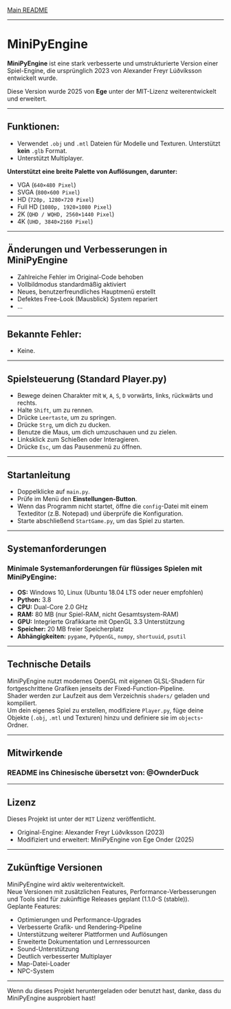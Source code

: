[Main README](../README.md)

---

# MiniPyEngine

**MiniPyEngine** ist eine stark verbesserte und umstrukturierte Version einer Spiel-Engine, die ursprünglich 2023 von Alexander Freyr Lúðvíksson entwickelt wurde.

Diese Version wurde 2025 von **Ege** unter der MIT-Lizenz weiterentwickelt und erweitert.

---

## Funktionen:
- Verwendet `.obj` und `.mtl` Dateien für Modelle und Texturen. Unterstützt **kein** `.glb` Format.  
- Unterstützt Multiplayer.

**Unterstützt eine breite Palette von Auflösungen, darunter:**  
- VGA (`640×480 Pixel`)  
- SVGA (`800×600 Pixel`)  
- HD (`720p, 1280×720 Pixel`)  
- Full HD (`1080p, 1920×1080 Pixel`)  
- 2K (`QHD / WQHD, 2560×1440 Pixel`)  
- 4K (`UHD, 3840×2160 Pixel`)

---

## Änderungen und Verbesserungen in MiniPyEngine

- Zahlreiche Fehler im Original-Code behoben  
- Vollbildmodus standardmäßig aktiviert  
- Neues, benutzerfreundliches Hauptmenü erstellt  
- Defektes Free-Look (Mausblick) System repariert  
- ...

---

## Bekannte Fehler:
- Keine.

---

## Spielsteuerung (Standard Player.py)

- Bewege deinen Charakter mit `W`, `A`, `S`, `D` vorwärts, links, rückwärts und rechts.  
- Halte `Shift`, um zu rennen.  
- Drücke `Leertaste`, um zu springen.  
- Drücke `Strg`, um dich zu ducken.  
- Benutze die Maus, um dich umzuschauen und zu zielen.  
- Linksklick zum Schießen oder Interagieren.  
- Drücke `Esc`, um das Pausenmenü zu öffnen.

---

## Startanleitung

- Doppelklicke auf `main.py`.  
- Prüfe im Menü den **Einstellungen-Button**.  
- Wenn das Programm nicht startet, öffne die `config`-Datei mit einem Texteditor (z.B. Notepad) und überprüfe die Konfiguration.  
- Starte abschließend `StartGame.py`, um das Spiel zu starten.

---

## Systemanforderungen

### Minimale Systemanforderungen für flüssiges Spielen mit **MiniPyEngine**:

- **OS:** Windows 10, Linux (Ubuntu 18.04 LTS oder neuer empfohlen)  
- **Python:** 3.8  
- **CPU:** Dual-Core 2.0 GHz  
- **RAM:** 80 MB (nur Spiel-RAM, nicht Gesamtsystem-RAM)  
- **GPU:** Integrierte Grafikkarte mit OpenGL 3.3 Unterstützung  
- **Speicher:** 20 MB freier Speicherplatz  
- **Abhängigkeiten:** `pygame`, `PyOpenGL`, `numpy`, `shortuuid`, `psutil`

---

## Technische Details

MiniPyEngine nutzt modernes OpenGL mit eigenen GLSL-Shadern für fortgeschrittene Grafiken jenseits der Fixed-Function-Pipeline.  
Shader werden zur Laufzeit aus dem Verzeichnis `shaders/` geladen und kompiliert.  
Um dein eigenes Spiel zu erstellen, modifiziere `Player.py`, füge deine Objekte (`.obj`, `.mtl` und Texturen) hinzu und definiere sie im `objects`-Ordner.

---

## Mitwirkende

### README ins Chinesische übersetzt von: @OwnderDuck

---

## Lizenz

Dieses Projekt ist unter der `MIT` Lizenz veröffentlicht.

- Original-Engine: Alexander Freyr Lúðvíksson (2023)  
- Modifiziert und erweitert: MiniPyEngine von Ege Onder (2025)

---

## Zukünftige Versionen

MiniPyEngine wird aktiv weiterentwickelt.  
Neue Versionen mit zusätzlichen Features, Performance-Verbesserungen und Tools sind für zukünftige Releases geplant (1.1.0-S (stable)).  
Geplante Features:

- Optimierungen und Performance-Upgrades  
- Verbesserte Grafik- und Rendering-Pipeline  
- Unterstützung weiterer Plattformen und Auflösungen  
- Erweiterte Dokumentation und Lernressourcen  
- Sound-Unterstützung  
- Deutlich verbesserter Multiplayer  
- Map-Datei-Loader  
- NPC-System

---

Wenn du dieses Projekt heruntergeladen oder benutzt hast, danke, dass du MiniPyEngine ausprobiert hast!
